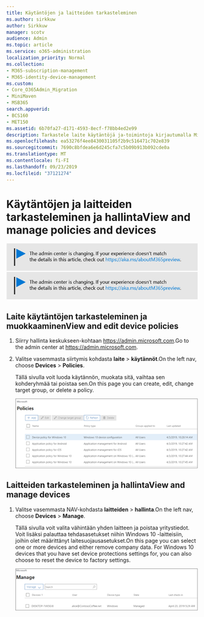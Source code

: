 ```yaml
---
title: Käytäntöjen ja laitteiden tarkasteleminen
ms.author: sirkkuw
author: Sirkkuw
manager: scotv
audience: Admin
ms.topic: article
ms.service: o365-administration
localization_priority: Normal
ms.collection:
- M365-subscription-management
- M365-identity-device-management
ms.custom:
- Core_O365Admin_Migration
- MiniMaven
- MSB365
search.appverid:
- BCS160
- MET150
ms.assetid: 6b70fa27-d171-4593-8ecf-f78bb4ed2e99
description: Tarkastele laite käytäntöjä ja-toimintoja kirjautumalla Microsoft 365-liike toiminnan yleiseen hallinta-credintiaaliin.
ms.openlocfilehash: ea53276f4ee8430031105f2b9c516471c702e839
ms.sourcegitcommit: 7690c8bfdea6e6d245cfa7c5b09b913b092cde0a
ms.translationtype: MT
ms.contentlocale: fi-FI
ms.lasthandoff: 09/23/2019
ms.locfileid: "37121274"
---
```

# <a name="view-and-manage-policies-and-devices"></a><span data-ttu-id="36e52-103">Käytäntöjen ja laitteiden tarkasteleminen ja hallinta</span><span class="sxs-lookup"><span data-stu-id="36e52-103">View and manage policies and devices</span></span>

<span data-ttu-id="36e52-104">[![Etiketti, jonka avulla voit tietää, että hallinta keskus on muuttumassa ja löydät lisä tietoja osoitteessa aka.ms/aboutM365preview.](media/m365admincenterchanging.png)](https://docs.microsoft.com/office365/admin/microsoft-365-admin-center-preview)</span><span class="sxs-lookup"><span data-stu-id="36e52-104">[![Label to let you know the admin center is changing and you can find more details at aka.ms/aboutM365preview.](media/m365admincenterchanging.png)](https://docs.microsoft.com/office365/admin/microsoft-365-admin-center-preview)</span></span>

## <a name="view-and-edit-device-policies"></a><span data-ttu-id="36e52-105">Laite käytäntöjen tarkasteleminen ja muokkaaminen</span><span class="sxs-lookup"><span data-stu-id="36e52-105">View and edit device policies</span></span>

1.  <span data-ttu-id="36e52-106">Siirry hallinta keskukseen-kohtaan <a href="https://go.microsoft.com/fwlink/p/?linkid=837890" target="_blank">https://admin.microsoft.com</a>.</span><span class="sxs-lookup"><span data-stu-id="36e52-106">Go to the admin center at <a href="https://go.microsoft.com/fwlink/p/?linkid=837890" target="_blank">https://admin.microsoft.com</a>.</span></span>
2. <span data-ttu-id="36e52-107">Valitse vasemmasta siirtymis kohdasta **laite** \> **käytännöt**.</span><span class="sxs-lookup"><span data-stu-id="36e52-107">On the left nav, choose **Devices** \> **Policies**.</span></span>

    <span data-ttu-id="36e52-108">Tällä sivulla voit luoda käytännön, muokata sitä, vaihtaa sen kohderyhmää tai poistaa sen.</span><span class="sxs-lookup"><span data-stu-id="36e52-108">On this page you can create, edit, change target group, or delete a policy.</span></span>

    ![Screenshot of the Policies page](media/devicepolicies.png)
  
## <a name="view-and-manage-devices"></a><span data-ttu-id="36e52-110">Laitteiden tarkasteleminen ja hallinta</span><span class="sxs-lookup"><span data-stu-id="36e52-110">View and manage devices</span></span>


1. <span data-ttu-id="36e52-111">Valitse vasemmasta NAV-kohdasta **laitteiden** \> **hallinta**.</span><span class="sxs-lookup"><span data-stu-id="36e52-111">On the left nav, choose **Devices** \> **Manage**.</span></span> 
    
    <span data-ttu-id="36e52-p101">Tällä sivulla voit valita vähintään yhden laitteen ja poistaa yritystiedot. Voit lisäksi palauttaa tehdasasetukset niihin Windows 10 -laitteisiin, joihin olet määrittänyt laitesuojausasetukset.</span><span class="sxs-lookup"><span data-stu-id="36e52-p101">On this page you can select one or more devices and either remove company data. For Windows 10 devices that you have set device protections settings for, you can also choose to reset the device to factory settings.</span></span>
  
   ![Laitteiden hallinta-sivu](media/devicesmanage.png)


